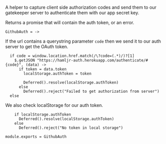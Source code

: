 A helper to capture client side authorization codes and send them to our gatekeeper
server to authenticate them with our app secret key.

Returns a promise that will contain the auth token, or an error.

    GithubAuth = ->

If the url contains a querystring parameter `code` then we send it to our auth
server to get the OAuth token.

      if code = window.location.href.match(/\?code=(.*)/)?[1]
        $.getJSON "https://hamljr-auth.herokuapp.com/authenticate/#{code}", (data) ->
          if token = data.token
            localStorage.authToken = token

            Deferred().resolve(localStorage.authToken)
          else
            Deferred().reject("Failed to get authorization from server")
      else

We also check localStorage for our auth token.

        if localStorage.authToken
          Deferred().resolve(localStorage.authToken)
        else
          Deferred().reject("No token in local storage")

    module.exports = GithubAuth
